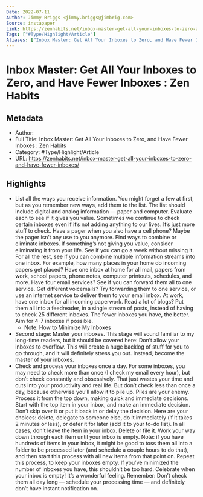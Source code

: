 ```yaml
---
Date: 2022-07-11
Author: Jimmy Briggs <jimmy.briggs@jimbrig.com>
Source: instapaper
Link: https://zenhabits.net/inbox-master-get-all-your-inboxes-to-zero-and-have-fewer-inboxes/
Tags: ["#Type/Highlight/Article"]
Aliases: ["Inbox Master: Get All Your Inboxes to Zero, and Have Fewer Inboxes : Zen Habits", "Inbox Master: Get All Your Inboxes to Zero, and Have Fewer Inboxes : Zen Habits"]
---
```

# Inbox Master: Get All Your Inboxes to Zero, and Have Fewer Inboxes : Zen Habits

## Metadata
- Author: 
- Full Title: Inbox Master: Get All Your Inboxes to Zero, and Have Fewer Inboxes : Zen Habits
- Category: #Type/Highlight/Article
- URL: https://zenhabits.net/inbox-master-get-all-your-inboxes-to-zero-and-have-fewer-inboxes/

## Highlights
- List all the ways you receive information. You might forget a few at first, but as you remember new ways, add them to the list. The list should include digital and analog information — paper and computer.
  Evaluate each to see if it gives you value. Sometimes we continue to check certain inboxes even if it’s not adding anything to our lives. It’s just more stuff to check. Have a pager when you also have a cell phone? Maybe the pager isn’t any use to you anymore.
  Find ways to combine or eliminate inboxes. If something’s not giving you value, consider eliminating it from your life. See if you can go a week without missing it. For all the rest, see if you can combine multiple information streams into one inbox. For example, how many places in your home do incoming papers get placed? Have one inbox at home for all mail, papers from work, school papers, phone notes, computer printouts, schedules, and more. Have four email services? See if you can forward them all to one service. Get different voicemails? Try forwarding them to one service, or use an internet service to deliver them to your email inbox. At work, have one inbox for all incoming paperwork. Read a lot of blogs? Put them all into a feedreader, in a single stream of posts, instead of having to check 25 different inboxes. The fewer inboxes you have, the better. Aim for 4-7 inboxes if possible.
    - Note: How to Minimize My Inboxes
- Second stage: Master your inboxes. This stage will sound familiar to my long-time readers, but it should be covered here: Don’t allow your inboxes to overflow. This will create a huge backlog of stuff for you to go through, and it will definitely stress you out. Instead, become the master of your inboxes.
- Check and process your inboxes once a day. For some inboxes, you may need to check more than once (I check my email every hour), but don’t check constantly and obsessively. That just wastes your time and cuts into your productivity and real life. But don’t check less than once a day, because otherwise you’ll allow it to pile up. Piles are your enemy.
  Process it from the top down, making quick and immediate decisions. Start with the top item in your inbox, and make an immediate decision. Don’t skip over it or put it back in or delay the decision. Here are your choices: delete, delegate to someone else, do it immediately (if it takes 2 minutes or less), or defer it for later (add it to your to-do list). In all cases, don’t leave the item in your inbox. Delete or file it. Work your way down through each item until your inbox is empty. Note: if you have hundreds of items in your inbox, it might be good to toss them all into a folder to be processed later (and schedule a couple hours to do that), and then start this process with all new items from that point on.
  Repeat this process, to keep your inboxes empty. If you’ve minimized the number of inboxes you have, this shouldn’t be too hard. Celebrate when your inbox is empty! It’s a wonderful feeling. Remember: Don’t check them all day long — schedule your processing time — and definitely don’t have instant notification on.
